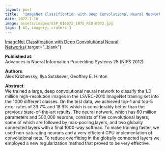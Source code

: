 ```yaml
---
layout: post
title:  "ImageNet Classification with Deep Convolutional Neural Networks"
date: 2022-1-16
image: assets/images/ESP_016572_1875_RED-0073.jpg
tags: [ AI, imagery, craters ]
---
```


[ImageNet Classification with Deep Convolutional Neural Networks](https://proceedings.neurips.cc/paper/2012/file/c399862d3b9d6b76c8436e924a68c45b-Paper.pdf){:target="_blank"} 

**Published at**:   
Advances in Nueral Information Procedding Systems 25 (NIPS 2012)

**Authors**:   
Alex Krizhevsky, Ilya Sutskever, Geoffrey E. Hinton

**Abstract**:   
We trained a large, deep convolutional neural network to classify the 1.3 million high-resolution images in the LSVRC-2010 ImageNet training set into the 1000 different classes. On the test data, we achieved top-1 and top-5 error rates of 39.7\% and 18.9\% which is considerably better than the previous state-of-the-art results. The neural network, which has 60 million parameters and 500,000 neurons, consists of five convolutional layers, some of which are followed by max-pooling layers, and two globally connected layers with a final 1000-way softmax. To make training faster, we used non-saturating neurons and a very efficient GPU implementation of convolutional nets. To reduce overfitting in the globally connected layers we employed a new regularization method that proved to be very effective.


